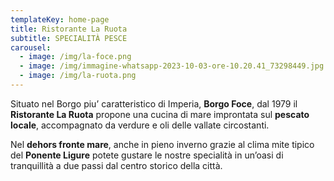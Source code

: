 ```yaml
---
templateKey: home-page
title: Ristorante La Ruota
subtitle: SPECIALITÀ PESCE
carousel:
  - image: /img/la-foce.png
  - image: /img/immagine-whatsapp-2023-10-03-ore-10.20.41_73298449.jpg
  - image: /img/la-ruota.png
---
```

Situato nel Borgo piu’ caratteristico di Imperia, **Borgo Foce**, dal 1979 il **Ristorante La Ruota** propone una cucina di mare improntata sul **pescato locale**, accompagnato da verdure e oli delle vallate circostanti.

Nel **dehors fronte mare**, anche in pieno inverno grazie al clima mite tipico del **Ponente Ligure** potete gustare le nostre specialità in un’oasi di tranquillità a due passi dal centro storico della città.
